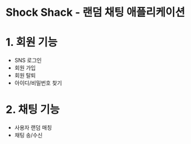 # Shock Shack - 랜덤 채팅 애플리케이션
# 1. 회원 기능
 - SNS 로그인
 - 회원 가입
 - 회원 탈퇴
 - 아이디/비밀번호 찾기

# 2. 채팅 기능
 - 사용자 랜덤 매칭
 - 채팅 송/수신